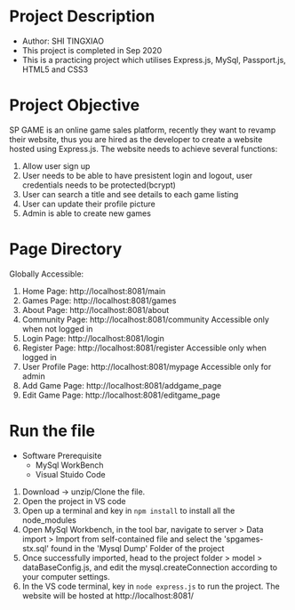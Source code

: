 # Project Description
 - Author: SHI TINGXIAO 
 - This project is completed in Sep 2020
 - This is a practicing project which utilises Express.js, MySql, Passport.js, HTML5 and CSS3

# Project Objective
SP GAME is an online game sales platform, recently they want to revamp their website, thus you are hired as the developer to create a website hosted using Express.js.
The website needs to achieve several functions:
 1) Allow user sign up
 2) User needs to be able to have presistent login and logout, user credentials needs to be protected(bcrypt)
 3) User can search a title and see details to each game listing
 4) User can update their profile picture
 5) Admin is able to create new games

# Page Directory
Globally Accessible:
 1)	Home Page: http://localhost:8081/main
 2)	Games Page: http://localhost:8081/games
 3)	About Page: http://localhost:8081/about
 4)	Community Page: http://localhost:8081/community
Accessible only when not logged in 
 5)	Login Page: http://localhost:8081/login
 6)	Register Page: http://localhost:8081/register
Accessible only when logged in
 7)	User Profile Page: http://localhost:8081/mypage
Accessible only for admin
 8)	Add Game Page: http://localhost:8081/addgame_page
 9)	Edit Game Page: http://localhost:8081/editgame_page
 


# Run the file
 - Software Prerequisite
    - MySql WorkBench 
    - Visual Stuido Code
 1) Download -> unzip/Clone the file. 
 2) Open the project in VS code
 3) Open up a terminal and key in ```npm install``` to install all the node_modules
 4) Open MySql Workbench, in the tool bar, navigate to server > Data import > Import from self-contained file and select the 'spgames-stx.sql' found in the 'Mysql Dump' Folder of the project
 5) Once successfully imported, head to the project folder > model > dataBaseConfig.js, and edit the mysql.createConnection according to your computer settings.
 6) In the VS code terminal, key in ```node express.js``` to run the project. The website will be hosted at http://localhost:8081/

